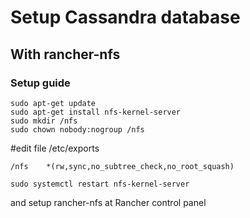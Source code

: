 # Setup Cassandra database

## With rancher-nfs

### Setup guide
```
sudo apt-get update
sudo apt-get install nfs-kernel-server
sudo mkdir /nfs
sudo chown nobody:nogroup /nfs
```
#edit file /etc/exports
```
/nfs    *(rw,sync,no_subtree_check,no_root_squash)
```
```
sudo systemctl restart nfs-kernel-server
```

and setup rancher-nfs at Rancher control panel



